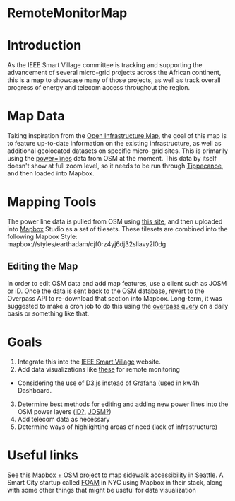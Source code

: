 # RemoteMonitorMap

# Introduction
As the IEEE Smart Village committee is tracking and supporting the advancement of several micro-grid projects across the African continent,
this is a map to showcase many of those projects, as well as track overall progress of energy and telecom access throughout the region.

# Map Data
Taking inspiration from the [Open Infrastructure Map](https://openinframap.org/#4/31.99/-40.91/Power-Telecoms), the goal of this map is to 
feature up-to-date information on the existing infrastructure, as well as additional geolocated datasets on specific micro-grid sites.
This is primarily using the [power=lines](https://wiki.openstreetmap.org/wiki/Power) data from OSM at the moment. This data by itself doesn't show at full zoom level, so it needs to be run through [Tippecanoe](https://www.mapbox.com/help/adjust-tileset-zoom-extent/), and then loaded into Mapbox.

# Mapping Tools
The power line data is pulled from OSM using [this site](http://overpass-turbo.eu/), and then uploaded into [Mapbox](https://www.mapbox.com/) Studio as a set of tilesets.
These tilesets are combined into the following Mapbox Style: mapbox://styles/earthadam/cjf0rz4yj6dj32sliavy2l0dg

## Editing the Map
In order to edit OSM data and add map features, use a client such as JOSM or iD. Once the data is sent back to the OSM database, revert to the Overpass API to re-download that section into Mapbox. Long-term, it was suggested to make a cron job to do this using the [overpass query](https://github.com/perliedman/query-overpass) on a daily basis or something like that.

# Goals
1. Integrate this into the [IEEE Smart Village](http://ieee-smart-village.org/) website.
2. Add data visualizations like [these](http://kw4h.org/dashboard/db/filibaba?refresh=1m&orgId=2) for remote monitoring
 - Considering the use of [D3.js](https://d3js.org/) instead of [Grafana](https://grafana.com/) (used in kw4h Dashboard.
3. Determine best methods for editing and adding new power lines into the OSM power layers ([iD?](http://ideditor.com/), [JOSM?](https://josm.openstreetmap.org/))
4. Add telecom data as necessary
5. Determine ways of highlighting areas of need (lack of infrastructure)

# Useful links
See this [Mapbox + OSM project](https://mapbox.gitbooks.io/open-data-openstreetmap/content/Case%20studies/seattle-automatization-of-updating-curb-situation-in-seattle.html) to map sidewalk accessibility in Seattle.
A Smart City startup called [FOAM](https://www.foam.space/) in NYC using Mapbox in their stack, along with some other things that might be useful for data visualization
